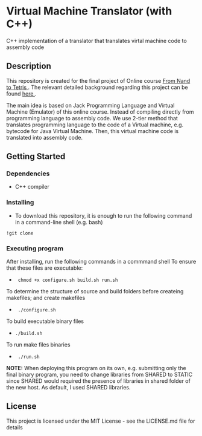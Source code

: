 # Virtual Machine Translator (with C++)

C++ implementation of a translator that translates virtal machine code to assembly code

## Description

This repository is created for the final project of Online course  <a href="https://www.nand2tetris.org/"> From Nand to Tetris </a>. The relevant detailed background regarding this project can be found <a href="https://www.nand2tetris.org/project07"> here </a>.

The main idea is based on Jack Programming Language and Virtual Machine (Emulator) of this online course. Instead of compiling directly from programming language to assembly code. We use 2-tier method that translates programming language to the code of a Virtual machine, e.g. bytecode for Java Virtual Machine. Then, this virtual machine code is translated into assembly code. 

## Getting Started

### Dependencies

* C++ compiler

### Installing

* To download this repository, it is enough to run the following command in a command-line shell (e.g. bash)

`!git clone `

### Executing program
After installing, run the following commands in a commmand shell
To ensure that these files are executable:
* ` chmod +x configure.sh build.sh run.sh`

To determine the structure of source and build folders before createing makefiles; and create makefiles

* ` ./configure.sh`

To build executable binary files
* `./build.sh `

To run make files binaries
* ` ./run.sh`


**NOTE:** When deploying this program on its own, e.g. submitting only the final binary program, you need to change libraries from SHARED to STATIC since SHARED would required the presence of libraries in shared folder of the new host. As default, I used SHARED libraries.

## License

This project is licensed under the MIT License - see the LICENSE.md file for details
